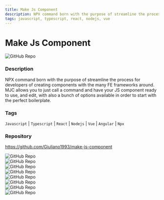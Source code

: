 ```yaml
---
title: Make Js Component
description: NPX command born with the purpose of streamline the process for developers of creating components with the many FE frameworks around. MJC allows you to just call a command and have your JS component ready to use, and edit, with also a bunch of options available in order to start with the perfect boilerplate.
tags: javascript, typescript, react, nodejs, vue
---
```

        

# Make Js Component

![GitHub Repo](https://img.shields.io/static/v1?label=category&message=opensource&color=green)

### Description

NPX command born with the purpose of streamline the process for developers of creating components with the many FE frameworks around. MJC allows you to just call a command and have your JS component ready to use, and edit, with also a bunch of options available in order to start with the perfect boilerplate.

### Tags

`Javascript` | `Typescript` | `React` | `Nodejs` | `Vue` | `Angular` | `Npx`

### Repository

https://github.com/Giuliano1993/make-js-component

![GitHub Repo](https://img.shields.io/github/stars/Giuliano1993/make-js-component?style=social)<br />![GitHub Repo](https://img.shields.io/github/forks/Giuliano1993/make-js-component?style=social)<br />![GitHub Repo](https://img.shields.io/github/v/tag/Giuliano1993/make-js-component?style=social)<br />![GitHub Repo](https://img.shields.io/github/contributors/Giuliano1993/make-js-component)<br />![GitHub Repo](https://img.shields.io/github/issues-pr/Giuliano1993/make-js-component)<br />![GitHub Repo](https://img.shields.io/github/issues/Giuliano1993/make-js-component)<br />![GitHub Repo](https://img.shields.io/github/license/Giuliano1993/make-js-component)<br />![GitHub Repo](https://img.shields.io/github/last-commit/Giuliano1993/make-js-component)<br />